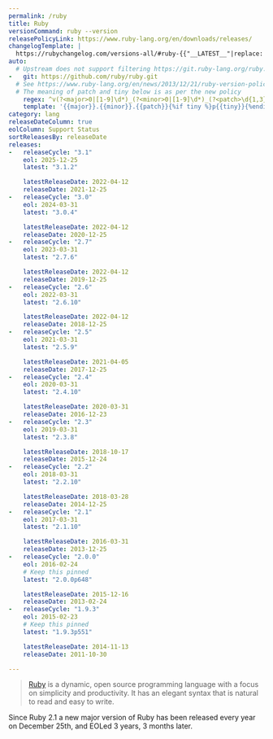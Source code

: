 ```yaml
---
permalink: /ruby
title: Ruby
versionCommand: ruby --version
releasePolicyLink: https://www.ruby-lang.org/en/downloads/releases/
changelogTemplate: |
  https://rubychangelog.com/versions-all/#ruby-{{"__LATEST__"|replace:'.',''}}
auto:
  # Upstream does not support filtering https://git.ruby-lang.org/ruby.git
-   git: https://github.com/ruby/ruby.git
  # See https://www.ruby-lang.org/en/news/2013/12/21/ruby-version-policy-changes-with-2-1-0/
  # The meaning of patch and tiny below is as per the new policy
    regex: ^v(?<major>0|[1-9]\d*)_(?<minor>0|[1-9]\d*)_(?<patch>\d{1,3})_?(?<tiny>\d+)?$
    template: '{{major}}.{{minor}}.{{patch}}{%if tiny %}p{{tiny}}{%endif%}'
category: lang
releaseDateColumn: true
eolColumn: Support Status
sortReleasesBy: releaseDate
releases:
-   releaseCycle: "3.1"
    eol: 2025-12-25
    latest: "3.1.2"

    latestReleaseDate: 2022-04-12
    releaseDate: 2021-12-25
-   releaseCycle: "3.0"
    eol: 2024-03-31
    latest: "3.0.4"

    latestReleaseDate: 2022-04-12
    releaseDate: 2020-12-25
-   releaseCycle: "2.7"
    eol: 2023-03-31
    latest: "2.7.6"

    latestReleaseDate: 2022-04-12
    releaseDate: 2019-12-25
-   releaseCycle: "2.6"
    eol: 2022-03-31
    latest: "2.6.10"

    latestReleaseDate: 2022-04-12
    releaseDate: 2018-12-25
-   releaseCycle: "2.5"
    eol: 2021-03-31
    latest: "2.5.9"

    latestReleaseDate: 2021-04-05
    releaseDate: 2017-12-25
-   releaseCycle: "2.4"
    eol: 2020-03-31
    latest: "2.4.10"

    latestReleaseDate: 2020-03-31
    releaseDate: 2016-12-23
-   releaseCycle: "2.3"
    eol: 2019-03-31
    latest: "2.3.8"

    latestReleaseDate: 2018-10-17
    releaseDate: 2015-12-24
-   releaseCycle: "2.2"
    eol: 2018-03-31
    latest: "2.2.10"

    latestReleaseDate: 2018-03-28
    releaseDate: 2014-12-25
-   releaseCycle: "2.1"
    eol: 2017-03-31
    latest: "2.1.10"

    latestReleaseDate: 2016-03-31
    releaseDate: 2013-12-25
-   releaseCycle: "2.0.0"
    eol: 2016-02-24
    # Keep this pinned
    latest: "2.0.0p648"

    latestReleaseDate: 2015-12-16
    releaseDate: 2013-02-24
-   releaseCycle: "1.9.3"
    eol: 2015-02-23
    # Keep this pinned
    latest: "1.9.3p551"

    latestReleaseDate: 2014-11-13
    releaseDate: 2011-10-30

---
```


> [Ruby](https://www.ruby-lang.org/) is a dynamic, open source programming language with a focus on simplicity and productivity. It has an elegant syntax that is natural to read and easy to write.

Since Ruby 2.1 a new major version of Ruby has been released every year on December 25th, and EOLed 3 years, 3 months later.
